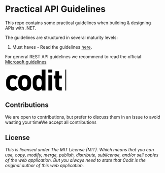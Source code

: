 # Practical API Guidelines
This repo contains some practical guidelines when building & designing APIs with .NET.

The guidelines are structured in several maturity levels:
1. Must haves - Read the guidelines [here](maturity-level-one/README.md).

For general REST API guidelines we recommend to read the official [Microsoft guidelines](https://github.com/Microsoft/api-guidelines)

![Codit](./media/codit-logo.png)

## Contributions
We are open to contributions, but prefer to discuss them in an issue to avoid wasting your timeWe accept all contributions

## License
_This is licensed under The MIT License (MIT). Which means that you can use, copy, modify, merge, publish, distribute, sublicense, and/or sell copies of the web application. But you always need to state that Codit is the original author of this web application._
